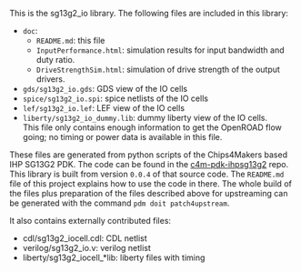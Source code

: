 This is the sg13g2_io library. The following files are included in this library:

* `doc`:
  * `README.md`: this file
  * `InputPerformance.html`: simulation results for input bandwidth and duty ratio.
  * `DriveStrengthSim.html`: simulation of drive strength of the output drivers.
* `gds/sg13g2_io.gds`: GDS view of the IO cells
* `spice/sg13g2_io.spi`: spice netlists of the IO cells
* `lef/sg13g2_io.lef`: LEF view of the IO cells
* `liberty/sg13g2_io_dummy.lib`: dummy liberty view of the IO cells.  
  This file only contains enough information to get the OpenROAD flow going; no timing
  or power data is available in this file.

These files are generated from python scripts of the Chips4Makers based IHP SG13G2
PDK. The code can be found in the
[c4m-pdk-ihpsg13g2](https://gitlab.com/Chips4Makers/c4m-pdk-ihpsg13g2.git) repo.
This library is built from version `0.0.4` of that source code.
The `README.md` file of this project explains how to use the code in there. The whole
build of the files plus preparation of the files described above for upstreaming can be
generated with the command `pdm doit patch4upstream`.

It also contains externally contributed files:

* cdl/sg13g2_iocell.cdl: CDL netlist
* verilog/sg13g2_io.v: verilog netlist
* liberty/sg13g2_iocell_*lib: liberty files with timing
